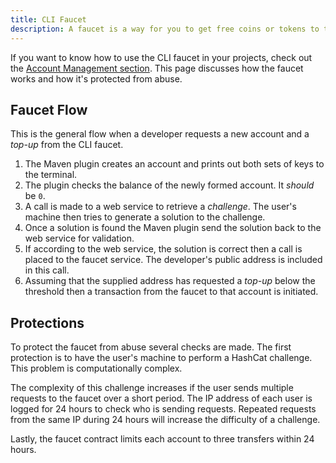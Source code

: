 ```yaml
---
title: CLI Faucet
description: A faucet is a way for you to get free coins or tokens to test your applications on the Aion testnet. This is because deploying an application on a blockchain network requires funds. These funds are then taken and distributed to the network so that they can process your request. The Maven CLI and Aion4:j plugin has a built-in faucet that can help you speed up your blockchain application development! Now there's no need to leave your development workflow just to get some test tokens!
---
```


If you want to know how to use the CLI faucet in your projects, check out the [Account Management section](tools-maven-cli-account-management). This page discusses how the faucet works and how it's protected from abuse.

## Faucet Flow

This is the general flow when a developer requests a new account and a _top-up_ from the CLI faucet.

1. The Maven plugin creates an account and prints out both sets of keys to the terminal.
1. The plugin checks the balance of the newly formed account. It _should_ be `0`.
1. A call is made to a web service to retrieve a _challenge_. The user's machine then tries to generate a solution to the challenge.
1. Once a solution is found the Maven plugin send the solution back to the web service for validation.
1. If according to the web service, the solution is correct then a call is placed to the faucet service. The developer's public address is included in this call.
2. Assuming that the supplied address has requested a _top-up_ below the threshold then a transaction from the faucet to that account is initiated.

## Protections

To protect the faucet from abuse several checks are made. The first protection is to have the user's machine to perform a HashCat challenge. This problem is computationally complex.

The complexity of this challenge increases if the user sends multiple requests to the faucet over a short period. The IP address of each user is logged for 24 hours to check who is sending requests. Repeated requests from the same IP during 24 hours will increase the difficulty of a challenge.

Lastly, the faucet contract limits each account to three transfers within 24 hours.
